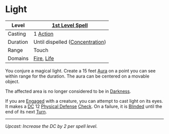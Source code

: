 # Light

| Level    | [1st Level Spell](1st%20Level%20Spells.md)                                   |
| -------- | ---------------------------------------------------------------------------- |
| Casting  | 1 [Action](../../../../Game%20Procedures/Core%20Procedures/Action.md)        |
| Duration | Until dispelled ([Concentration](../../Concentration.md))                    |
| Range    | Touch                                                                        |
| Domains  | [Fire](../../Spell%20Domains/Fire.md), [Life](../../Spell%20Domains/Life.md) |

You conjure a magical light. Create a 15 feet [Aura](../../Areas%20of%20Effect/Aura.md) on a point you can see within range for the duration. The aura can be centered on a movable object.

The affected area is no longer considered to be in [Darkness](../../../../Game%20Procedures/Hazards/Darkness.md).

If you are [Engaged](../../../../Game%20Procedures/Conditions/Engaged.md) with a creature, you can attempt to cast light on its eyes. It makes a [DC](../../../../Game%20Procedures/Core%20Procedures/DC.md) 12 [Physical Defense](../../../../Player%20Characters/Derived%20Statistics/Physical%20Defense.md) [Check](../../../../Game%20Procedures/Core%20Procedures/Check.md). On a failure, it is [Blinded](../../../../Game%20Procedures/Conditions/Blinded.md) until the end of its next [Turn](../../../../Game%20Procedures/Core%20Procedures/Turn.md).

---
*Upcast: Increase the DC by 2 per spell level.*
